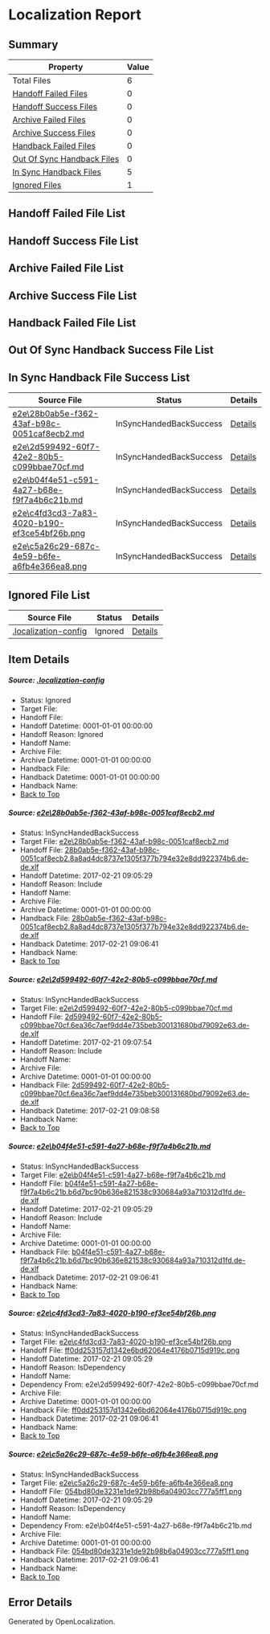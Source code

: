 # <a name='report-top'></a> Localization Report

## Summary
 Property | Value 
 -------- | ----- 
 Total Files | 6
[ Handoff Failed Files ](#handoff-failed-list)| 0
[ Handoff Success Files ](#handoff-success-list)| 0
[ Archive Failed Files ](#archive-failed-list)| 0
[ Archive Success Files ](#archive-success-list)| 0
[ Handback Failed Files ](#handback-failed-list)| 0
[ Out Of Sync Handback Files ](#outofsync-handback-success-list)| 0
[ In Sync Handback Files ](#insync-handback-success-list)| 5
[ Ignored Files ](#ignored-list)| 1

## <a name='handoff-failed-list'></a> Handoff Failed File List

## <a name='handoff-success-list'></a> Handoff Success File List

## <a name='archive-failed-list'></a> Archive Failed File List

## <a name='archive-success-list'></a> Archive Success File List

## <a name='handback-failed-list'></a> Handback Failed File List

## <a name='outofsync-handback-success-list'></a> Out Of Sync Handback Success File List

## <a name='insync-handback-success-list'></a> In Sync Handback File Success List
 Source File | Status | Details 
 ----------- | ------ | ------- 
 [e2e\28b0ab5e-f362-43af-b98c-0051caf8ecb2.md](https://github.com/OpenLocalizationTestOrg/ol-test4/blob/1a3e6519bad7a5efd0d7108e803c2ef6c3d86efe/e2e/28b0ab5e-f362-43af-b98c-0051caf8ecb2.md) | InSyncHandedBackSuccess | [Details](#b752dc4b4c8e522b9c23c81f4398480634cb6ac21)
 [e2e\2d599492-60f7-42e2-80b5-c099bbae70cf.md](https://github.com/OpenLocalizationTestOrg/ol-test4/blob/aa6a0d5559d764fe2e1f54e61a92466fd9f8f4da/e2e/2d599492-60f7-42e2-80b5-c099bbae70cf.md) | InSyncHandedBackSuccess | [Details](#f6ef8b934a0288ff9be746a8bf32c0abc4be5ed22)
 [e2e\b04f4e51-c591-4a27-b68e-f9f7a4b6c21b.md](https://github.com/OpenLocalizationTestOrg/ol-test4/blob/1a3e6519bad7a5efd0d7108e803c2ef6c3d86efe/e2e/b04f4e51-c591-4a27-b68e-f9f7a4b6c21b.md) | InSyncHandedBackSuccess | [Details](#13793097bc9c3b25e340492a0cfe5afbec8866f03)
 [e2e\c4fd3cd3-7a83-4020-b190-ef3ce54bf26b.png](https://github.com/OpenLocalizationTestOrg/ol-test4/blob/1a3e6519bad7a5efd0d7108e803c2ef6c3d86efe/e2e/c4fd3cd3-7a83-4020-b190-ef3ce54bf26b.png) | InSyncHandedBackSuccess | [Details](#ff0dd253157d1342e6bd62064e4176b0715d919c4)
 [e2e\c5a26c29-687c-4e59-b6fe-a6fb4e366ea8.png](https://github.com/OpenLocalizationTestOrg/ol-test4/blob/1a3e6519bad7a5efd0d7108e803c2ef6c3d86efe/e2e/c5a26c29-687c-4e59-b6fe-a6fb4e366ea8.png) | InSyncHandedBackSuccess | [Details](#054bd80de3231e1de92b98b6a04903cc777a5ff15)

## <a name='ignored-list'></a> Ignored File List
 Source File | Status | Details 
 ----------- | ------ | ------- 
 [.localization-config](https://github.com/OpenLocalizationTestOrg/ol-test4/blob/aa6a0d5559d764fe2e1f54e61a92466fd9f8f4da/.localization-config) | Ignored | [Details](#cb0632cf59c1387fc1742bfb9fa3c47f87e2e5c90)

## Item Details
##### <a name='cb0632cf59c1387fc1742bfb9fa3c47f87e2e5c90'></a> Source: [.localization-config](https://github.com/OpenLocalizationTestOrg/ol-test4/blob/aa6a0d5559d764fe2e1f54e61a92466fd9f8f4da/.localization-config)
* Status: Ignored
* Target File: 
* Handoff File: 
* Handoff Datetime: 0001-01-01 00:00:00
* Handoff Reason: Ignored
* Handoff Name: 
* Archive File: 
* Archive Datetime: 0001-01-01 00:00:00
* Handback File: 
* Handback Datetime: 0001-01-01 00:00:00
* Handback Name: 
* [Back to Top](#report-top)

##### <a name='b752dc4b4c8e522b9c23c81f4398480634cb6ac21'></a> Source: [e2e\28b0ab5e-f362-43af-b98c-0051caf8ecb2.md](https://github.com/OpenLocalizationTestOrg/ol-test4/blob/1a3e6519bad7a5efd0d7108e803c2ef6c3d86efe/e2e/28b0ab5e-f362-43af-b98c-0051caf8ecb2.md)
* Status: InSyncHandedBackSuccess
* Target File: [e2e\28b0ab5e-f362-43af-b98c-0051caf8ecb2.md](https://github.com/OpenLocalizationTestOrg/ol-test4-dede/blob/671828b52552e2b0dda6897fac831b788952a352/e2e/28b0ab5e-f362-43af-b98c-0051caf8ecb2.md)
* Handoff File: [28b0ab5e-f362-43af-b98c-0051caf8ecb2.8a8ad4dc8737e1305f377b794e32e8dd922374b6.de-de.xlf](https://github.com/OpenLocalizationTestOrg/ol-test4-handoff/blob/75b7c63ff5a99412996de9216e9cc77e5d714088/ol-handoff/OpenLocalizationTestOrg/ol-test4-dede/xinjiang/ht/28b0ab5e-f362-43af-b98c-0051caf8ecb2.8a8ad4dc8737e1305f377b794e32e8dd922374b6.de-de.xlf)
* Handoff Datetime: 2017-02-21 09:05:29
* Handoff Reason: Include
* Handoff Name: 
* Archive File: 
* Archive Datetime: 0001-01-01 00:00:00
* Handback File: [28b0ab5e-f362-43af-b98c-0051caf8ecb2.8a8ad4dc8737e1305f377b794e32e8dd922374b6.de-de.xlf](https://github.com/OpenLocalizationTestOrg/ol-test4-handback/blob/2a81d3ff00b57ac2d9fa02499c36b5c109314ccc/ol-handback/OpenLocalizationTestOrg/ol-test4-dede/xinjiang/ht/28b0ab5e-f362-43af-b98c-0051caf8ecb2.8a8ad4dc8737e1305f377b794e32e8dd922374b6.de-de.xlf)
* Handback Datetime: 2017-02-21 09:06:41
* Handback Name: 
* [Back to Top](#report-top)

##### <a name='f6ef8b934a0288ff9be746a8bf32c0abc4be5ed22'></a> Source: [e2e\2d599492-60f7-42e2-80b5-c099bbae70cf.md](https://github.com/OpenLocalizationTestOrg/ol-test4/blob/aa6a0d5559d764fe2e1f54e61a92466fd9f8f4da/e2e/2d599492-60f7-42e2-80b5-c099bbae70cf.md)
* Status: InSyncHandedBackSuccess
* Target File: [e2e\2d599492-60f7-42e2-80b5-c099bbae70cf.md](https://github.com/OpenLocalizationTestOrg/ol-test4-dede/blob/80bfb6cb3093c2db149e39b88a946b6638dc0800/e2e/2d599492-60f7-42e2-80b5-c099bbae70cf.md)
* Handoff File: [2d599492-60f7-42e2-80b5-c099bbae70cf.6ea36c7aef9dd4e735beb300131680bd79092e63.de-de.xlf](https://github.com/OpenLocalizationTestOrg/ol-test4-handoff/blob/3bf5241b7e5594af8732cfd481e7115d99ab3d42/ol-handoff/OpenLocalizationTestOrg/ol-test4-dede/xinjiang/ht/2d599492-60f7-42e2-80b5-c099bbae70cf.6ea36c7aef9dd4e735beb300131680bd79092e63.de-de.xlf)
* Handoff Datetime: 2017-02-21 09:07:54
* Handoff Reason: Include
* Handoff Name: 
* Archive File: 
* Archive Datetime: 0001-01-01 00:00:00
* Handback File: [2d599492-60f7-42e2-80b5-c099bbae70cf.6ea36c7aef9dd4e735beb300131680bd79092e63.de-de.xlf](https://github.com/OpenLocalizationTestOrg/ol-test4-handback/blob/4e28f3f397df6478453c5c8ce61ee2b6565aa278/ol-handback/OpenLocalizationTestOrg/ol-test4-dede/xinjiang/ht/2d599492-60f7-42e2-80b5-c099bbae70cf.6ea36c7aef9dd4e735beb300131680bd79092e63.de-de.xlf)
* Handback Datetime: 2017-02-21 09:08:58
* Handback Name: 
* [Back to Top](#report-top)

##### <a name='13793097bc9c3b25e340492a0cfe5afbec8866f03'></a> Source: [e2e\b04f4e51-c591-4a27-b68e-f9f7a4b6c21b.md](https://github.com/OpenLocalizationTestOrg/ol-test4/blob/1a3e6519bad7a5efd0d7108e803c2ef6c3d86efe/e2e/b04f4e51-c591-4a27-b68e-f9f7a4b6c21b.md)
* Status: InSyncHandedBackSuccess
* Target File: [e2e\b04f4e51-c591-4a27-b68e-f9f7a4b6c21b.md](https://github.com/OpenLocalizationTestOrg/ol-test4-dede/blob/671828b52552e2b0dda6897fac831b788952a352/e2e/b04f4e51-c591-4a27-b68e-f9f7a4b6c21b.md)
* Handoff File: [b04f4e51-c591-4a27-b68e-f9f7a4b6c21b.b6d7bc90b636e821538c930684a93a710312d1fd.de-de.xlf](https://github.com/OpenLocalizationTestOrg/ol-test4-handoff/blob/75b7c63ff5a99412996de9216e9cc77e5d714088/ol-handoff/OpenLocalizationTestOrg/ol-test4-dede/xinjiang/ht/b04f4e51-c591-4a27-b68e-f9f7a4b6c21b.b6d7bc90b636e821538c930684a93a710312d1fd.de-de.xlf)
* Handoff Datetime: 2017-02-21 09:05:29
* Handoff Reason: Include
* Handoff Name: 
* Archive File: 
* Archive Datetime: 0001-01-01 00:00:00
* Handback File: [b04f4e51-c591-4a27-b68e-f9f7a4b6c21b.b6d7bc90b636e821538c930684a93a710312d1fd.de-de.xlf](https://github.com/OpenLocalizationTestOrg/ol-test4-handback/blob/2a81d3ff00b57ac2d9fa02499c36b5c109314ccc/ol-handback/OpenLocalizationTestOrg/ol-test4-dede/xinjiang/ht/b04f4e51-c591-4a27-b68e-f9f7a4b6c21b.b6d7bc90b636e821538c930684a93a710312d1fd.de-de.xlf)
* Handback Datetime: 2017-02-21 09:06:41
* Handback Name: 
* [Back to Top](#report-top)

##### <a name='ff0dd253157d1342e6bd62064e4176b0715d919c4'></a> Source: [e2e\c4fd3cd3-7a83-4020-b190-ef3ce54bf26b.png](https://github.com/OpenLocalizationTestOrg/ol-test4/blob/1a3e6519bad7a5efd0d7108e803c2ef6c3d86efe/e2e/c4fd3cd3-7a83-4020-b190-ef3ce54bf26b.png)
* Status: InSyncHandedBackSuccess
* Target File: [e2e\c4fd3cd3-7a83-4020-b190-ef3ce54bf26b.png](https://github.com/OpenLocalizationTestOrg/ol-test4-dede/blob/671828b52552e2b0dda6897fac831b788952a352/e2e/c4fd3cd3-7a83-4020-b190-ef3ce54bf26b.png)
* Handoff File: [ff0dd253157d1342e6bd62064e4176b0715d919c.png](https://github.com/OpenLocalizationTestOrg/ol-test4-handoff/blob/75b7c63ff5a99412996de9216e9cc77e5d714088/ol-handoff/OpenLocalizationTestOrg/ol-test4-dede/xinjiang/ht/ff0dd253157d1342e6bd62064e4176b0715d919c.png)
* Handoff Datetime: 2017-02-21 09:05:29
* Handoff Reason: IsDependency
* Handoff Name: 
* Dependency From: e2e\2d599492-60f7-42e2-80b5-c099bbae70cf.md
* Archive File: 
* Archive Datetime: 0001-01-01 00:00:00
* Handback File: [ff0dd253157d1342e6bd62064e4176b0715d919c.png](https://github.com/OpenLocalizationTestOrg/ol-test4-handback/blob/2a81d3ff00b57ac2d9fa02499c36b5c109314ccc/ol-handback/OpenLocalizationTestOrg/ol-test4-dede/xinjiang/ht/ff0dd253157d1342e6bd62064e4176b0715d919c.png)
* Handback Datetime: 2017-02-21 09:06:41
* Handback Name: 
* [Back to Top](#report-top)

##### <a name='054bd80de3231e1de92b98b6a04903cc777a5ff15'></a> Source: [e2e\c5a26c29-687c-4e59-b6fe-a6fb4e366ea8.png](https://github.com/OpenLocalizationTestOrg/ol-test4/blob/1a3e6519bad7a5efd0d7108e803c2ef6c3d86efe/e2e/c5a26c29-687c-4e59-b6fe-a6fb4e366ea8.png)
* Status: InSyncHandedBackSuccess
* Target File: [e2e\c5a26c29-687c-4e59-b6fe-a6fb4e366ea8.png](https://github.com/OpenLocalizationTestOrg/ol-test4-dede/blob/671828b52552e2b0dda6897fac831b788952a352/e2e/c5a26c29-687c-4e59-b6fe-a6fb4e366ea8.png)
* Handoff File: [054bd80de3231e1de92b98b6a04903cc777a5ff1.png](https://github.com/OpenLocalizationTestOrg/ol-test4-handoff/blob/75b7c63ff5a99412996de9216e9cc77e5d714088/ol-handoff/OpenLocalizationTestOrg/ol-test4-dede/xinjiang/ht/054bd80de3231e1de92b98b6a04903cc777a5ff1.png)
* Handoff Datetime: 2017-02-21 09:05:29
* Handoff Reason: IsDependency
* Handoff Name: 
* Dependency From: e2e\b04f4e51-c591-4a27-b68e-f9f7a4b6c21b.md
* Archive File: 
* Archive Datetime: 0001-01-01 00:00:00
* Handback File: [054bd80de3231e1de92b98b6a04903cc777a5ff1.png](https://github.com/OpenLocalizationTestOrg/ol-test4-handback/blob/2a81d3ff00b57ac2d9fa02499c36b5c109314ccc/ol-handback/OpenLocalizationTestOrg/ol-test4-dede/xinjiang/ht/054bd80de3231e1de92b98b6a04903cc777a5ff1.png)
* Handback Datetime: 2017-02-21 09:06:41
* Handback Name: 
* [Back to Top](#report-top)


## Error Details

Generated by OpenLocalization.
